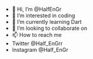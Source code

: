 - 👋 Hi, I’m @HalfEnGr
- 👀 I’m interested in coding
- 🌱 I’m currently learning Dart
- 💞️ I’m looking to collaborate on
- 📫 How to reach me 
- Twitter @Half_EnGrr
- Instagram @Half_EnGr

<!---
HalfEnGr/HalfEnGr is a ✨ special ✨ repository because its `README.md` (this file) appears on your GitHub profile.
You can click the Preview link to take a look at your changes.
--->
